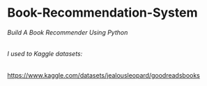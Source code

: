 # Book-Recommendation-System



###### Build A Book Recommender Using Python
###### I used to Kaggle datasets:
https://www.kaggle.com/datasets/jealousleopard/goodreadsbooks
